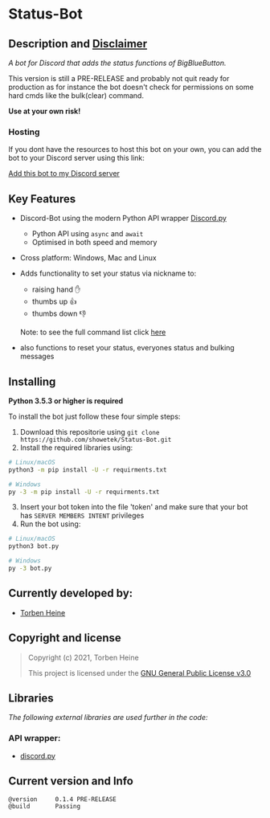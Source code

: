 # **Status-Bot**
## **Description and <ins>Disclaimer</ins>**
*A bot for Discord that adds the status functions of BigBlueButton.*

This version is still a PRE-RELEASE and probably not quit ready for production as for instance the bot doesn't check for permissions on some hard cmds like the bulk(clear) command.

**Use at your own risk!**

### Hosting
If you dont have the resources to host this bot on your own, you can add the bot to your Discord server using this link:

[Add this bot to my Discord server](https://discord.com/api/oauth2/authorize?client_id=806472644425285642&permissions=201419776&scope=bot)

## **Key Features**
* Discord-Bot using the modern Python API wrapper [Discord.py](https://github.com/Rapptz/discord.py)
    * Python API using ``async`` and ``await``
    * Optimised in both speed and memory
* Cross platform: Windows, Mac and Linux
* Adds functionality to set your status via nickname to:
    * raising hand ✋
    * thumbs up 👍
    * thumbs down 👎

    Note: to see the full command list click [here](https://github.com/showetek/Status-Bot/blob/main/commands.md)
* also functions to reset your status, everyones status and bulking messages

## **Installing**
**Python 3.5.3 or higher is required**

To install the bot just follow these four simple steps:

1. Download this repositorie using ``git clone https://github.com/showetek/Status-Bot.git``
2. Install the required libraries using:
```sh
# Linux/macOS
python3 -m pip install -U -r requirments.txt

# Windows
py -3 -m pip install -U -r requirments.txt
```
3. Insert your bot token into the file 'token' and make sure that your bot has ``SERVER MEMBERS INTENT`` privileges
4. Run the bot using:
```sh
# Linux/macOS
python3 bot.py

# Windows
py -3 bot.py
```

## **Currently developed by:**
* [Torben Heine](https://github.com/showetek)

## **Copyright and license**
>Copyright (c) 2021, Torben Heine
>
>This project is licensed under the [GNU General Public License v3.0](https://github.com/showetek/Status-Bot/blob/main/LICENSE)

## **Libraries**
*The following external libraries are used further in the code:*

### API wrapper:
* [discord.py](https://github.com/Rapptz/discord.py)

## **Current version and Info**
    @version     0.1.4 PRE-RELEASE
    @build       Passing
